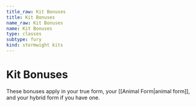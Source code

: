 ```yaml
---
title_raw: Kit Bonuses
title: Kit Bonuses
name_raw: Kit Bonuses
name: Kit Bonuses
type: classes
subtype: fury
kind: stormwight kits
---
```


# Kit Bonuses

These bonuses apply in your true form, your [[Animal Form|animal form]], and your hybrid form if you have one.
